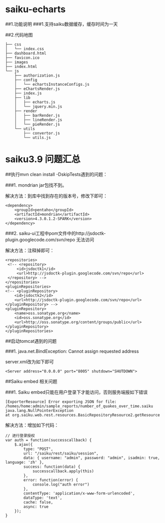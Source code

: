 # saiku-echarts

##1.功能说明
###1.支持saiku数据缓存，缓存时间为一天


##2.代码地图

    ├── css
    │   └── index.css
    ├── dashboard.html
    ├── favicon.ico
    ├── images
    ├── index.html
    └── js
        ├── authorization.js
        ├── config
        │   └── echartsInstanceConfigs.js
        ├── eChartsRender.js
        ├── index.js
        ├── lib
        │   ├── echarts.js
        │   └── jquery.min.js
        ├── render
        │   ├── barRender.js
        │   ├── lineRender.js
        │   └── pieRender.js
        └── utils
            ├── convertor.js
            └── utils.js


# saiku3.9 问题汇总

##执行mvn clean install -DskipTests遇到的问题：

###1. mondrian jar包找不到。

解决方法：到库中找到存在的版本号，修改下即可：

    <dependency>
        <groupId>pentaho</groupId>
        <artifactId>mondrian</artifactId>
        <version>4.3.0.1.2-SPARK</version>
    </dependency>

###2.  saiku-ui工程中pom文件中的http://jsdoctk-plugin.googlecode.com/svn/repo 无法访问

解决方法：注释掉即可：
    
    <repositories>
     <!-- <repository>
         <id>jsdoctk1</id>
         <url>http://jsdoctk-plugin.googlecode.com/svn/repo</url>
     </repository> -->
    </repositories>
    <pluginRepositories>
    <!-- <pluginRepository>
        <id>jsdoctk2</id>
        <url>http://jsdoctk-plugin.googlecode.com/svn/repo</url>
    </pluginRepository> -->
    <pluginRepository>
        <name>oss.sonatype.org</name>
        <id>oss.sonatype.org</id>
        <url>http://oss.sonatype.org/content/groups/public</url>
    </pluginRepository>
    </pluginRepositories>

##启动tomcat遇到的问题

###1.  java.net.BindException: Cannot assign requested address

server.xml改为如下即可
      
    <Server address="0.0.0.0" port="8005" shutdown="SHUTDOWN">

##Saiku embed 相关问题

###1. Saiku embed只能在用户登录下才能访问，否则服务端报如下错误

    [ExporterResource] Error exporting JSON for file: /homes/home:admin/sample_reports/number_of_quakes_over_time.saiku java.lang.NullPointerException
    at org.saiku.web.rest.resources.BasicRepositoryResource2.getResource
     
   解决方法：增加如下代码：
   
    // 进行登录授权
    var auth = function(successcallback) {
        $.ajax({
            type: "POST",
            url: "/saiku/rest/saiku/session",
            data: { username: "admin", password: "admin", isadmin: true, language: 'zh' },
            success: function(data) {
                successcallback.apply(this)
            },
            error: function(error) {
                console.log("auth error")
            },
            contentType: 'application/x-www-form-urlencoded',
            dataType: 'text',
            cache: false,
            async: true
        });
    }
